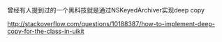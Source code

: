 曾经有人提到过的一个黑科技就是通过NSKeyedArchiver实现deep copy

http://stackoverflow.com/questions/10188387/how-to-implement-deep-copy-for-the-class-in-uikit